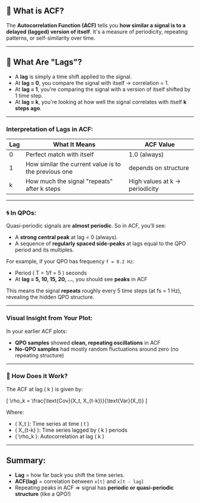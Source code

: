 ## 🔁 What is ACF?

The **Autocorrelation Function (ACF)** tells you **how similar a signal is to a delayed (lagged) version of itself**. It's a measure of periodicity, repeating patterns, or self-similarity over time.

---

## 🧭 What Are "Lags"?

- A **lag** is simply a time shift applied to the signal.
- At **lag = 0**, you compare the signal with itself → correlation = 1.
- At **lag = 1**, you're comparing the signal with a version of itself shifted by 1 time step.
- At **lag = k**, you're looking at how well the signal correlates with itself **k steps ago**.

---

### Interpretation of Lags in ACF:

| Lag | What It Means                              | ACF Value |
|-----|---------------------------------------------|-----------|
| 0   | Perfect match with itself                  | 1.0 (always) |
| 1   | How similar the current value is to the previous one | depends on structure |
| k   | How much the signal "repeats" after k steps | High values at k → periodicity |

---

### 🌀 In QPOs:

Quasi-periodic signals are **almost periodic**. So in ACF, you’ll see:

- A **strong central peak** at lag = 0 (always).
- A sequence of **regularly spaced side-peaks** at lags equal to the QPO period and its multiples.

For example, if your QPO has frequency `f = 0.2 Hz`:

- Period \( T = 1/f = 5 \) seconds
- At **lag = 5, 10, 15, 20, ...**, you should see **peaks** in ACF

This means the signal **repeats** roughly every 5 time steps (at fs = 1 Hz), revealing the hidden QPO structure.

---

###  Visual Insight from Your Plot:

In your earlier ACF plots:
- **QPO samples** showed **clean, repeating oscillations** in ACF
- **No-QPO samples** had mostly random fluctuations around zero (no repeating structure)

---
### 🧪 How Does it Work?
The ACF at lag \( k \) is given by:

\[
\rho_k = \frac{\text{Cov}(X_t, X_{t-k})}{\text{Var}(X_t)}
\]

Where:
- \( X_t \): Time series at time \( t \)
- \( X_{t-k} \): Time series lagged by \( k \) periods
- \( \rho_k \): Autocorrelation at lag \( k \)

---



##  Summary:

- **Lag** = how far back you shift the time series.
- **ACF(lag)** = correlation between `x[t]` and `x[t - lag]`
- Repeating peaks in ACF ⇒ signal has **periodic or quasi-periodic structure** (like a QPO!)
